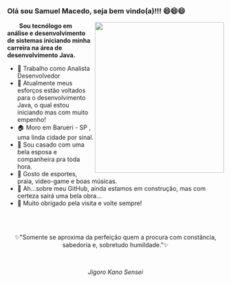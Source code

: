 ### Olá sou Samuel Macedo, seja bem vindo(a)!!!  😄😄😄 

<img align="right" width="300" height="350" src="https://www.google.com/url?sa=i&url=https%3A%2F%2Fmykombini.com%2Fen%2Fdivers%2F15485-chokkorin-mascot-naruto-shippuden-box-of-6-megahouse-4535123828195.html&psig=AOvVaw3_odxgG-hgZOl93wwlofDj&ust=1614541721401000&source=images&cd=vfe&ved=0CAIQjRxqFwoTCPjM5-zqiu8CFQAAAAAdAAAAABAD">


<p>&emsp;&emsp;<strong>Sou tecnólogo em análise e desenvolvimento de sistemas iniciando minha carreira na área de desenvolvimento Java.</strong></p>


-  🏢 Trabalho como Analista Desenvolvedor 
-  💪 Atualmente meus esforços estão voltados para o desenvolvimento Java, o qual estou iniciando mas com muito empenho! 
-  🏠 Moro em Barueri - SP , uma linda cidade por sinal.
-  💏 Sou casado com uma bela esposa e companheira pra toda hora.
-  🤔 Gosto de esportes, praia, video-game e boas músicas. 
-  🚧 Ah...sobre meu GitHub, ainda estamos em construção, mas com certeza sairá uma bela obra...
-  👋 Muito obrigado pela visita e volte sempre!

<br>
<br>
<p align="center">✨"Somente se aproxima da perfeição quem a procura com constância, sabedoria e, sobretudo humildade."✨</p><br>
 <p align="center"><i>Jigoro Kano Sensei<i></p>


